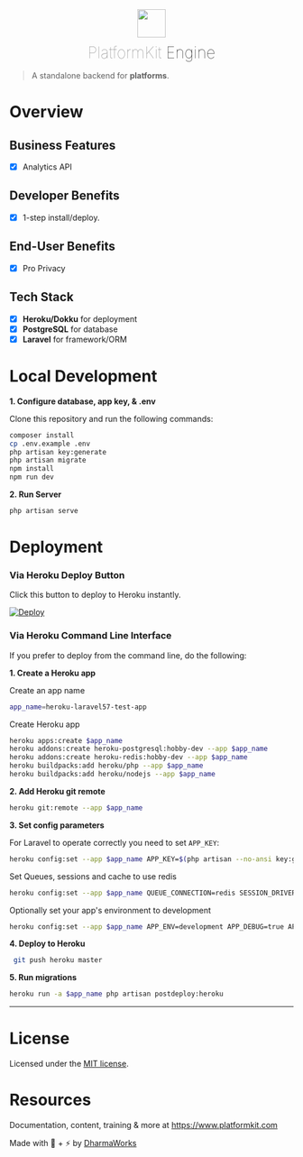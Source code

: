 <div align="center">
    <img width="50" height="50"  src="https://www.platformkit.com/logos/icon-color.png"/>
    <h1 style="margin-bottom:15px;margin-top:10px; border:none;font-weight:100;"><span style="opacity:0.5;">PlatformKit</span> Engine</h1>
</div>

> A standalone backend for **platforms**.

# Overview

## Business Features
- [x] Analytics API

## Developer Benefits
- [x] 1-step install/deploy.

## End-User Benefits
- [x] Pro Privacy

## Tech Stack
- [x] **Heroku/Dokku** for deployment
- [x] **PostgreSQL** for database
- [x] **Laravel** for framework/ORM

# Local Development

**1. Configure database, app key, & .env**

Clone this repository and run the following commands:

```bash
composer install
cp .env.example .env
php artisan key:generate
php artisan migrate
npm install 
npm run dev
```

**2. Run Server**

```bash
php artisan serve
```

# Deployment

### Via Heroku Deploy Button

Click this button to deploy to Heroku instantly.

<a href="https://www.heroku.com/deploy/?template=https://github.com/platform-kit/engine"><img src="https://www.herokucdn.com/deploy/button.svg" alt="Deploy"></a>

### Via Heroku Command Line Interface

If you prefer to deploy from the command line, do the following:

**1. Create a Heroku app**

Create an app name

```bash
app_name=heroku-laravel57-test-app
```

Create Heroku app

```bash
heroku apps:create $app_name
heroku addons:create heroku-postgresql:hobby-dev --app $app_name
heroku addons:create heroku-redis:hobby-dev --app $app_name
heroku buildpacks:add heroku/php --app $app_name
heroku buildpacks:add heroku/nodejs --app $app_name
```

**2. Add Heroku git remote**

```bash
heroku git:remote --app $app_name
```

**3. Set config parameters**

For Laravel to operate correctly you need to set `APP_KEY`:

```bash
heroku config:set --app $app_name APP_KEY=$(php artisan --no-ansi key:generate --show)
```

Set Queues, sessions and cache to use redis

```bash
heroku config:set --app $app_name QUEUE_CONNECTION=redis SESSION_DRIVER=redis CACHE_DRIVER=redis
```

Optionally set your app's environment to development

```bash
heroku config:set --app $app_name APP_ENV=development APP_DEBUG=true APP_LOG_LEVEL=debug
```

**4. Deploy to Heroku**

```bash
 git push heroku master
```

**5. Run migrations**

```bash
heroku run -a $app_name php artisan postdeploy:heroku
```

---

# License

Licensed under the [MIT license](http://opensource.org/licenses/MIT).

# Resources

Documentation, content, training & more at https://www.platformkit.com 

Made with 💖 + ⚡ by [DharmaWorks](https://www.dharmaworks.com)